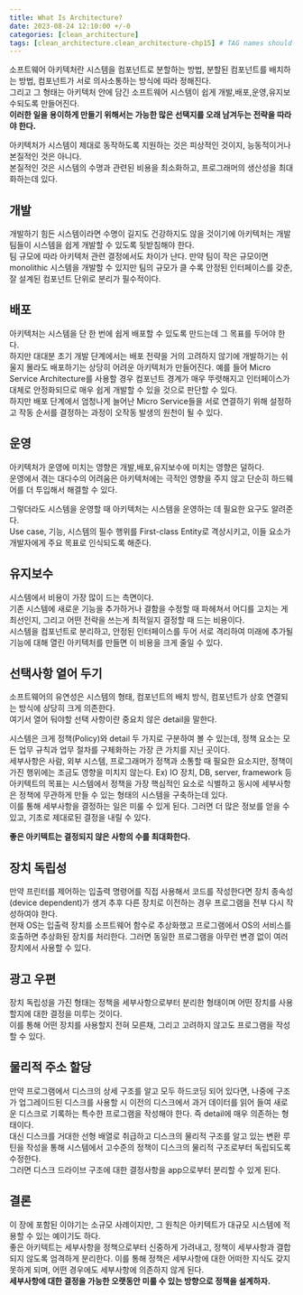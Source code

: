 ```yaml
---
title: What Is Architecture?
date: 2023-08-24 12:10:00 +/-0
categories: [clean_architecture]
tags: [clean_architecture.clean_architecture-chp15] # TAG names should always be lowercase
---
```


소프트웨어 아키텍처란 시스템을 컴포넌트로 분할하는 방법, 분할된 컴포넌트를 배치하는 방법, 컴포넌트가 서로 의사소통하는 방식에 따라 정해진다.  
그리고 그 형태는 아키텍처 안에 담긴 소프트웨어 시스템이 쉽게 개발,배포,운영,유지보수되도록 만들어진다.  
**이러한 일을 용이하게 만들기 위해서는 가능한 많은 선택지를 오래 남겨두는 전략을 따라야 한다.**

아키텍처가 시스템이 제대로 동작하도록 지원하는 것은 피상적인 것이지, 능동적이거나 본질적인 것은 아니다.  
본질적인 것은 시스템의 수명과 관련된 비용을 최소화하고, 프로그래머의 생산성을 최대화하는데 있다.

## 개발

개발하기 힘든 시스템이라면 수명이 길지도 건강하지도 않을 것이기에 아키텍처는 개발팀들이 시스템을 쉽게 개발할 수 있도록 뒷받침해야 한다.  
팀 규모에 따라 아키텍처 관련 결정에서도 차이가 난다. 만약 팀이 작은 규모이면 monolithic 시스템을 개발할 수 있지만 팀의 규모가 클 수록 안정된 인터페이스를 갖춘, 잘 설계된 컴포넌트 단위로 분리가 필수적이다.

## 배포

아키텍처는 시스템을 단 한 번에 쉽게 배포할 수 있도록 만드는데 그 목표를 두어야 한다.  
하지만 대대분 초기 개발 단계에서는 배포 전략을 거의 고려하지 않기에 개발하기는 쉬울지 몰라도 배포하기는 상당히 어려운 아키텍처가 만들어진다.
예를 들어 Micro Service Architecture를 사용할 경우 컴포넌트 경계가 매우 뚜렷해지고 인터페이스가 대체로 안정화되므로 매우 쉽게 개발할 수 있을 것으로 판단할 수 있다.  
하지만 배포 단계에서 엄청나게 늘어난 Micro Service들을 서로 연결하기 위해 설정하고 작동 순서를 결정하는 과정이 오작동 발생의 원천이 될 수 있다.

## 운영

아키텍처가 운영에 미치는 영향은 개발,배포,유지보수에 미치는 영향은 덜하다.  
운영에서 겪는 대다수의 어려움은 아키텍처에는 극적인 영향을 주지 않고 단순히 하드웨어를 더 투입해서 해결할 수 있다.

그렇더라도 시스템을 운영할 때 아키텍처는 시스템을 운영하는 데 필요한 요구도 알려준다.  
Use case, 기능, 시스템의 필수 행위를 First-class Entity로 격상시키고, 이들 요소가 개발자에게 주요 목표로 인식되도록 해준다.

## 유지보수

시스템에서 비용이 가장 많이 드는 측면이다.  
기존 시스템에 새로운 기능을 추가하거나 결함을 수정할 때 파헤쳐서 어디를 고치는 게 최선인지, 그리고 어떤 전략을 쓰는게 최적일지 결정할 때 드는 비용이다.  
시스템을 컴포넌트로 분리하고, 안정된 인터페이스를 두어 서로 격리하여 미래에 추가될 기능에 대해 열린 아키텍처를 만들면 이 비용을 크게 줄일 수 있다.

## 선택사항 열어 두기

소프트웨어의 유연성은 시스템의 형태, 컴포넌트의 배치 방식, 컴포넌트가 상호 연결되는 방식에 상당히 크게 의존한다.  
여기서 열어 둬야할 선택 사항이란 중요치 않은 detail을 말한다.

시스템은 크게 정책(Policy)와 detail 두 가지로 구분하여 볼 수 있는데, 정책 요소는 모든 업무 규칙과 업무 절차를 구체화하는 가장 큰 가치를 지닌 곳이다.  
세부사항은 사람, 외부 시스템, 프로그래머가 정책과 소통할 때 필요한 요소지만, 정책이 가진 행위에는 조금도 영향을 미치지 않는다. Ex) IO 장치, DB, server, framework 등  
아키텍트의 목표는 시스템에서 정책을 가장 핵심적인 요소로 식별하고 동시에 세부사항은 정책에 무관하게 만들 수 있는 형태의 시스템을 구축하는데 있다.  
이를 통해 세부사항을 결정하는 일은 미룰 수 있게 된다. 그러면 더 많은 정보를 얻을 수 있고, 기초로 제대로된 결정을 내릴 수 있다.

**좋은 아키텍트는 결정되지 않은 사항의 수를 최대화한다.**

## 장치 독립성

만약 프린터를 제어하는 입출력 명령어를 직접 사용해서 코드를 작성한다면 장치 종속성(device dependent)가 생겨 추후 다른 장치로 이전하는 경우 프로그램을 전부 다시 작성하여야 한다.  
현재 OS는 입출력 장치를 소프트웨어 함수로 추상화했고 프로그램에서 OS의 서비스를 호출하면 추상화된 장치를 처리한다. 그러면 동일한 프로그램을 아무런 변경 없이 여러 장치에서 사용할 수 있다.

## 광고 우편

장치 독립성을 가진 형태는 정책을 세부사항으로부터 분리한 형태이며 어떤 장치를 사용할지에 대한 결정을 미루는 것이다.  
이를 통해 어떤 장치를 사용할지 전혀 모른채, 그리고 고려하지 않고도 프로그램을 작성할 수 있다.

## 물리적 주소 할당

만약 프로그램에서 디스크의 상세 구조를 알고 모두 하드코딩 되어 있다면, 나중에 구조가 업그레이드된 디스크를 사용할 시 이전의 디스크에서 과거 데이터를 읽어 들여 새로운 디스크로 기록하는 특수한 프로그램을 작성해야 한다. 즉 detail에 매우 의존하는 형태이다.  
대신 디스크를 거대한 선형 배열로 취급하고 디스크의 물리적 구조를 알고 있는 변환 루틴을 작성을 통해 시스템에서 고수준의 정책이 디스크의 물리적 구조로부터 독립되도록 수정한다.  
그러면 디스크 드라이브 구조에 대한 결정사항을 app으로부터 분리할 수 있게 된다.

## 결론

이 장에 포함된 이야기는 소규모 사례이지만, 그 원칙은 아키텍트가 대규모 시스템에 적용할 수 있는 예이기도 하다.  
좋은 아키텍트는 세부사항을 정책으로부터 신중하게 가려내고, 정책이 세부사항과 결합되지 않도록 엄격하게 분리한다. 이를 통해 정책은 세부사항에 대한 어떠한 지식도 갖지 못하게 되며, 어떤 경우에도 세부사항에 의존하지 않게 된다.  
**세부사항에 대한 결정을 가능한 오랫동안 미룰 수 있는 방향으로 정책을 설계하자.**
